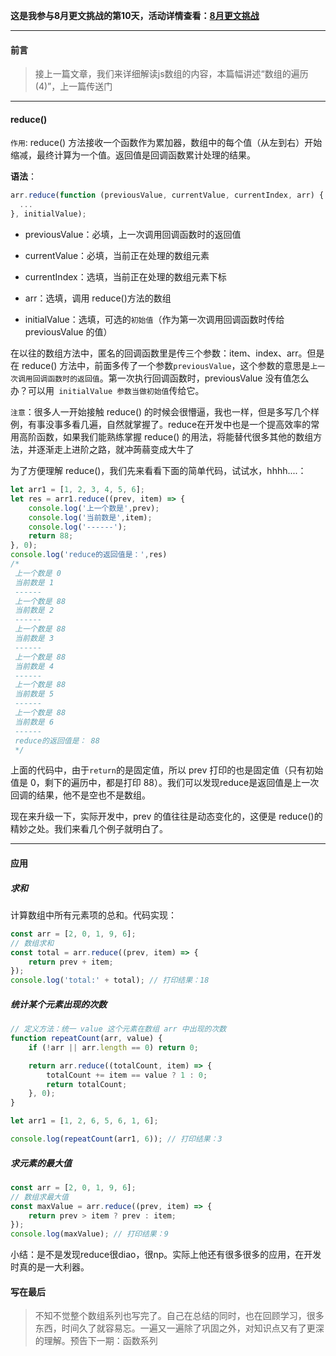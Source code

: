 **这是我参与8月更文挑战的第10天，活动详情查看：[8月更文挑战](https://juejin.cn/post/6987962113788493831)**

------

#### 前言

> 接上一篇文章，我们来详细解读js数组的内容，本篇幅讲述“数组的遍历(4)”，上一篇传送门

---------

#### reduce()

`作用`: reduce() 方法接收一个函数作为累加器，数组中的每个值（从左到右）开始缩减，最终计算为一个值。返回值是回调函数累计处理的结果。

**语法**：

```javascript
arr.reduce(function (previousValue, currentValue, currentIndex, arr) {
  ...
}, initialValue);
```

- previousValue：必填，上一次调用回调函数时的返回值

- currentValue：必填，当前正在处理的数组元素

- currentIndex：选填，当前正在处理的数组元素下标

- arr：选填，调用 reduce()方法的数组

- initialValue：选填，可选的`初始值`（作为第一次调用回调函数时传给 previousValue 的值）

  

在以往的数组方法中，匿名的回调函数里是传三个参数：item、index、arr。但是在 reduce() 方法中，前面多传了一个参数`previousValue`，这个参数的意思是`上一次调用回调函数时的返回值`。第一次执行回调函数时，previousValue 没有值怎么办？可以用` initialValue 参数当做初始值`传给它。

`注意`：很多人一开始接触 reduce() 的时候会很懵逼，我也一样，但是多写几个样例，有事没事多看几遍，自然就掌握了。reduce在开发中也是一个提高效率的常用高阶函数，如果我们能熟练掌握 reduce() 的用法，将能替代很多其他的数组方法，并逐渐走上进阶之路，就冲蒟蒻变成大牛了

为了方便理解 reduce()，我们先来看看下面的简单代码，试试水，hhhh....：

```js
let arr1 = [1, 2, 3, 4, 5, 6];
let res = arr1.reduce((prev, item) => {
    console.log('上一个数是',prev);
    console.log('当前数是',item);
    console.log('------');
    return 88;
}, 0);
console.log('reduce的返回值是：',res)
/*
 上一个数是 0
 当前数是 1
 ------
 上一个数是 88
 当前数是 2
 ------
 上一个数是 88
 当前数是 3
 ------
 上一个数是 88
 当前数是 4
 ------
 上一个数是 88
 当前数是 5
 ------
 上一个数是 88
 当前数是 6
 ------
 reduce的返回值是： 88
 */
```

上面的代码中，由于`return`的是固定值，所以 prev 打印的也是固定值（只有初始值是 0，剩下的遍历中，都是打印 88）。我们可以发现reduce是返回值是上一次回调的结果，他不是空也不是数组。

现在来升级一下，实际开发中，prev 的值往往是动态变化的，这便是 reduce()的精妙之处。我们来看几个例子就明白了。

------

#### 应用

##### 求和

计算数组中所有元素项的总和。代码实现：

```javascript
const arr = [2, 0, 1, 9, 6];
// 数组求和
const total = arr.reduce((prev, item) => {
    return prev + item;
});
console.log('total:' + total); // 打印结果：18
```

##### 统计某个元素出现的次数

```js
// 定义方法：统一 value 这个元素在数组 arr 中出现的次数
function repeatCount(arr, value) {
    if (!arr || arr.length == 0) return 0;

    return arr.reduce((totalCount, item) => {
        totalCount += item == value ? 1 : 0;
        return totalCount;
    }, 0);
}

let arr1 = [1, 2, 6, 5, 6, 1, 6];

console.log(repeatCount(arr1, 6)); // 打印结果：3
```

##### 求元素的最大值

```js
const arr = [2, 0, 1, 9, 6];
// 数组求最大值
const maxValue = arr.reduce((prev, item) => {
    return prev > item ? prev : item;
});
console.log(maxValue); // 打印结果：9

```

小结：是不是发现reduce很diao，很np。实际上他还有很多很多的应用，在开发时真的是一大利器。



#### 写在最后

> 不知不觉整个数组系列也写完了。自己在总结的同时，也在回顾学习，很多东西，时间久了就容易忘。一遍又一遍除了巩固之外，对知识点又有了更深的理解。预告下一期：函数系列

